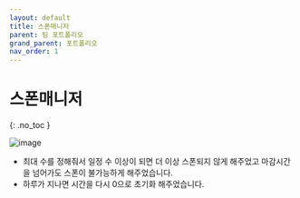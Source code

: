 ```yaml
---
layout: default
title: 스폰매니저
parent: 팀 포트폴리오
grand_parent: 포트폴리오
nav_order: 1
---
```


# 스폰매니저  
{: .no_toc }

![image](https://user-images.githubusercontent.com/114732330/236990607-fbbd099a-5730-4350-9aac-2010f767e8b2.png)  

- 최대 수를 정해줘서 일정 수 이상이 되면 더 이상 스폰되지 않게 해주었고 마감시간을 넘어가도 스폰이 불가능하게 해주었습니다.  
- 하루가 지나면 시간을 다시 0으로 초기화 해주었습니다.